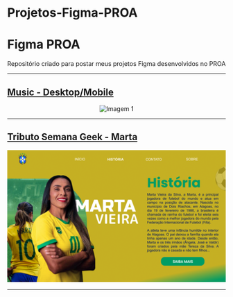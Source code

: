 # Projetos-Figma-PROA
# Figma PROA
Repositório criado para postar meus projetos Figma desenvolvidos no PROA
<hr>

<h2> <a href="https://www.figma.com/file/91uXdtKDxgKoxnAWOvWJNT/music?type=design&node-id=0%3A1&mode=design&t=bf015kSLBJWsOspH-1">Music - Desktop/Mobile</a></h2>

<center> <img src="https://github.com/BrunoJaidan/Projetos-Figma/blob/main/Projeto%20Figma/Music.png" alt="Imagem 1" width="900"> </center>

<hr>

<h2> <a href="https://www.figma.com/file/a8uzri1x77xXS1x5AOMYKg/Untitled?type=design&node-id=0%3A1&mode=design&t=Bs1P7BMzjJ42Ahor-1">Tributo Semana Geek - Marta </a></h2>

<center> <img src="https://github.com/BrunoJaidan/Projetos-Figma/blob/main/Projeto%20Figma/marta.png" width="700"> </center>

<hr>



